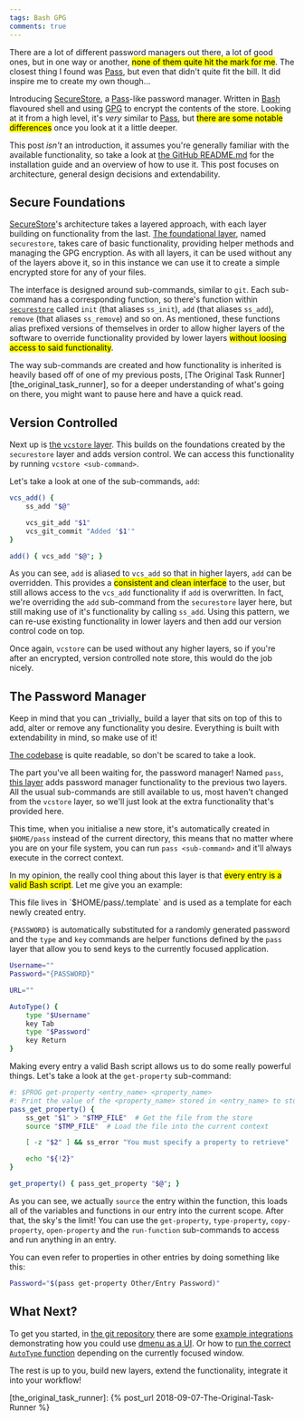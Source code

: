 ```yaml
---
tags: Bash GPG
comments: true
---
```


There are a lot of different password managers out there, a lot of good ones,
but in one way or another, <mark>none of them quite hit the mark for me</mark>.
The closest thing I found was [Pass][pass], but even that didn't quite fit the
bill. It did inspire me to create my own though...

Introducing [SecureStore][securestore], a [Pass][pass]-like password manager.
Written in [Bash][bash] flavoured shell and using [GPG][gpg] to encrypt the
contents of the store. Looking at it from a high level, it's _very_ similar to
[Pass][pass], but <mark>there are some notable differences</mark> once you look
at it a little deeper.

<!-- more -->

This post _isn't_ an introduction, it assumes you're generally familiar with
the available functionality, so take a look at [the GitHub README.md][securestore]
for the installation guide and an overview of how to use it. This post focuses
on architecture, general design decisions and extendability.

Secure Foundations
------------------

[SecureStore][securestore]'s architecture takes a layered approach, with each
layer building on functionality from the last. [The foundational
layer][securestore_layer], named `securestore`, takes care of basic
functionality, providing helper methods and managing the GPG encryption. As with
all layers, it can be used without any of the layers above it, so in this
instance we can use it to create a simple encrypted store for any of your files.

The interface is designed around sub-commands, similar to `git`. Each
sub-command has a corresponding function, so there's function within
[`securestore`][securestore_layer] called `init` (that aliases `ss_init`), `add`
(that aliases `ss_add`), `remove` (that aliases `ss_remove`) and so on. As
mentioned, these functions alias prefixed versions of themselves in order to
allow higher layers of the software to override functionality provided by lower
layers <mark>without loosing access to said functionality</mark>.

The way sub-commands are created and how functionality is inherited is heavily
based off of one of my previous posts, [The Original Task
Runner][the_original_task_runner], so for a deeper understanding of what's going
on there, you might want to pause here and have a quick read.

Version Controlled
------------------

Next up is [the `vcstore` layer][vcstore_layer]. This builds on the foundations
created by the `securestore` layer and adds version control. We can access this
functionality by running `vcstore <sub-command>`.

Let's take a look at one of the sub-commands, `add`:

```bash
vcs_add() {
	ss_add "$@"

	vcs_git_add "$1"
	vcs_git_commit "Added '$1'"
}

add() { vcs_add "$@"; }
```

As you can see, `add` is aliased to `vcs_add` so that in higher layers, `add`
can be overridden. This provides a <mark>consistent and clean interface</mark>
to the user, but still allows access to the `vcs_add` functionality if `add` is
overwritten. In fact, we're overriding the `add` sub-command from the
`securestore` layer here, but still making use of it's functionality by calling
`ss_add`. Using this pattern, we can re-use existing functionality in lower
layers and then add our version control code on top.

Once again, `vcstore` can be used without any higher layers, so if you're after
an encrypted, version controlled note store, this would do the job nicely.

The Password Manager
--------------------

<aside>
Keep in mind that you can _trivially_ build a layer that sits on top of this to
add, alter or remove any functionality you desire. Everything is built with
extendability in mind, so make use of it!

[The codebase][securestore] is quite readable, so don't be scared to take a
look.
</aside>

The part you've all been waiting for, the password manager! Named `pass`, [this
layer][pass_layer] adds password manager functionality to the previous two
layers. All the usual sub-commands are still available to us, most haven't
changed from the `vcstore` layer, so we'll just look at the extra functionality
that's provided here.

This time, when you initialise a new store, it's automatically created in
`$HOME/pass` instead of the current directory, this means that no matter where
you are on your file system, you can run `pass <sub-command>` and it'll always
execute in the correct context.

In my opinion, the really cool thing about this layer is that <mark>every entry
is a valid Bash script</mark>. Let me give you an example:

<aside>
This file lives in `$HOME/pass/.template` and is used as a template for each
newly created entry.

`{PASSWORD}` is automatically substituted for a randomly generated password and
the `type` and `key` commands are helper functions defined by the `pass` layer
that allow you to send keys to the currently focused application.
</aside>

```bash
Username=""
Password="{PASSWORD}"

URL=""

AutoType() {
	type "$Username"
	key Tab
	type "$Password"
	key Return
}
```

Making every entry a valid Bash script allows us to do some really powerful
things. Let's take a look at the `get-property` sub-command:

```bash
#: $PROG get-property <entry_name> <property_name>
#: Print the value of the <property_name> stored in <entry_name> to stdout
pass_get_property() {
	ss_get "$1" > "$TMP_FILE"  # Get the file from the store
	source "$TMP_FILE"  # Load the file into the current context

	[ -z "$2" ] && ss_error "You must specify a property to retrieve"

	echo "${!2}"
}

get_property() { pass_get_property "$@"; }
```

As you can see, we actually `source` the entry within the function, this loads
all of the variables and functions in our entry into the current scope. After
that, the sky's the limit! You can use the `get-property`, `type-property`,
`copy-property`, `open-property` and the `run-function` sub-commands to access
and run anything in an entry.

You can even refer to properties in other entries by doing  something like this:

```bash
Password="$(pass get-property Other/Entry Password)"
```

What Next?
----------

To get you started, in [the git repository][securestore] there are some [example
integrations][integrations] demonstrating how you could use
[dmenu as a UI][dmenu_integration]. Or how to [run the correct `AutoType`
function][autotype_integration] depending on the currently focused window.

The rest is up to you, build new layers, extend the functionality, integrate it
into your workflow!


[pass]: https://www.passwordstore.org
[securestore]: https://github.com/vimist/securestore
[bash]: https://www.gnu.org/software/bash
[gpg]: https://gnupg.org
[dmenu]: https://tools.suckless.org/dmenu

[securestore_layer]: https://github.com/vimist/securestore/blob/master/securestore
[vcstore_layer]: https://github.com/vimist/securestore/blob/master/vcstore
[pass_layer]: https://github.com/vimist/securestore/blob/master/pass

[the_original_task_runner]: {% post_url 2018-09-07-The-Original-Task-Runner %}

[integrations]: https://github.com/vimist/securestore/tree/master/integrations

[dmenu_integration]: https://github.com/vimist/securestore/tree/master/integrations/pass_dmenu.sh
[autotype_integration]: https://github.com/vimist/securestore/tree/master/integrations/window_autotype.sh
